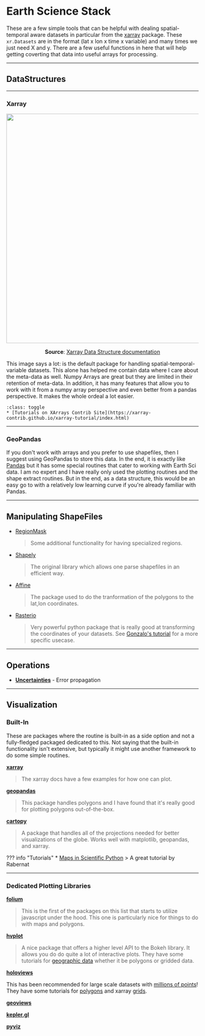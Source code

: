 # Earth Science Stack


These are a few simple tools that can be helpful with dealing spatial-temporal aware datasets in particular from the [xarray](http://xarray.pydata.org/en/stable/) package. These `xr.Datasets` are in the format (lat x lon x time x variable) and many times we just need X and y. There are a few useful functions in here that will help getting coverting that data into useful arrays for processing.

---

## DataStructures

---

### Xarray

<center>
<img src="http://xarray.pydata.org/en/stable/_images/dataset-diagram.png" width="600">

**Source**: [Xarray Data Structure documentation](http://xarray.pydata.org/en/stable/data-structures.html)

</center>



This image says a lot: is the default package for handling spatial-temporal-variable datasets. This alone has helped me contain data where I care about the meta-data as well. Numpy Arrays are great but they are limited in their retention of meta-data. In addition, it has many features that allow you to work with it from a numpy array perspective and even better from a pandas perspective. It makes the whole ordeal a lot easier.

```{admonition} info
:class: toggle
* [Tutorials on XArrays Contrib Site](https://xarray-contrib.github.io/xarray-tutorial/index.html)
```

---

### GeoPandas

If you don't work with arrays and you prefer to use shapefiles, then I suggest using GeoPandas to store this data. In the end, it is exactly like [Pandas](https://pandas.pydata.org/) but it has some special routines that cater to working with Earth Sci data. I am no expert and I have really only used the plotting routines and the shape extract routines. But in the end, as a data structure, this would be an easy go to with a relatively low learning curve if you're already familiar with Pandas.


---

## Manipulating ShapeFiles

* [RegionMask](https://regionmask.readthedocs.io/en/stable/index.html)
    > Some additional functionality for having specialized regions.
* [Shapely](https://shapely.readthedocs.io/en/stable/manual.html)
    > The original library which allows one parse shapefiles in an efficient way.
* [Affine](https://github.com/sgillies/affine)
    > The package used to do the tranformation of the polygons to the lat,lon coordinates.
* [Rasterio](https://rasterio.readthedocs.io/en/stable/)
    > Very powerful python package that is really good at transforming the coordinates of your datasets. See [Gonzalo's tutorial](https://www.uv.es/gonmagar/blog/2018/11/11/RasterioExample) for a more specific usecase.


---
## Operations

* [**Uncertainties**](https://github.com/lmfit/uncertainties) - Error propagation

---

## Visualization 


### Built-In

These are packages where the routine is built-in as a side option and not a fully-fledged packaged dedicated to this. Not saying that the built-in functionality isn't extensive, but typically it might use another framework to do some simple routines.


[**xarray**](http://xarray.pydata.org/en/stable/plotting.html)

> The xarray docs have a few examples for how one can plot.


[**geopandas**](http://geopandas.org/)

> This package handles polygons and I have found that it's really good for plotting polygons out-of-the-box.

[**cartopy**](https://scitools.org.uk/cartopy/docs/latest/gallery/index.html)

> A package that handles all of the projections needed for better visualizations of the globe. Works well with matplotlib, geopandas, and xarray.


??? info "Tutorials"
    * [Maps in Scientific Python](https://rabernat.github.io/research_computing_2018/maps-with-cartopy.html)
        > A great tutorial by Rabernat

---

### Dedicated Plotting Libraries

[**folium**](https://python-visualization.github.io/folium/)

> This is the first of the packages on this list that starts to utilize javascript under the hood. This one is particularly nice for things to do with maps and polygons.

[**hvplot**](https://hvplot.pyviz.org/)

> A nice package that offers a higher level API to the Bokeh library. It allows you do do quite a lot of interactive plots. They have some tutorials for [geographic data](https://hvplot.pyviz.org/user_guide/Geographic_Data.html) whether it be polygons or gridded data.

[**holoviews**](holoviews.org/index.html)

This has been recommended for large scale datasets with [millions of points](http://holoviews.org/user_guide/Large_Data.html)! They have some tutorials for [polygons](http://holoviews.org/user_guide/Geometry_Data.html) and xarray [grids](http://holoviews.org/user_guide/Gridded_Datasets.html).

[**geoviews**]()

[**kepler.gl**]()

[**pyviz**]()

